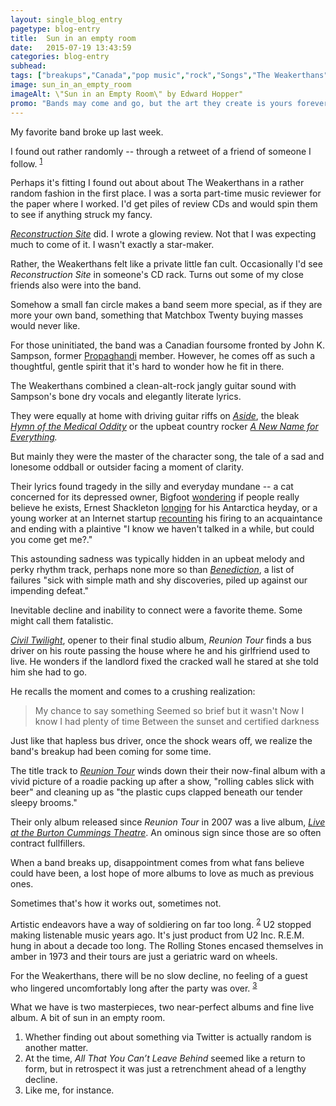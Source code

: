 ```yaml
---
layout: single_blog_entry
pagetype: blog-entry
title:  Sun in an empty room
date:   2015-07-19 13:43:59
categories: blog-entry
subhead:
tags: ["breakups","Canada","pop music","rock","Songs","The Weakerthans"]
image: sun_in_an_empty_room
imageAlt: \"Sun in an Empty Room\" by Edward Hopper"
promo: "Bands may come and go, but the art they create is yours forever."
---  
```


My favorite band broke up last week.

I found out rather randomly -- through a retweet of a friend of someone I follow. <sup>[1][1]</sup>

Perhaps it's fitting I found out about about The Weakerthans in a rather random fashion in the first place. I was a sorta part-time music reviewer for the paper where I worked. I'd get piles of review CDs and would spin them to see if anything struck my fancy.

*[Reconstruction Site][2]* did. I wrote a glowing review. Not that I was expecting much to come of it. I wasn't exactly a star-maker.

Rather, the Weakerthans felt like a private little fan cult. Occasionally I'd see *Reconstruction Site* in someone's CD rack. Turns out some of my close friends also were into the band.

Somehow a small fan circle makes a band seem more special, as if they are more your own band, something that Matchbox Twenty buying masses would never like.

For those uninitiated, the band was a Canadian foursome fronted by John K. Sampson, former [Propaghandi][3] member. However, he comes off as such a thoughtful, gentle spirit that it's hard to wonder how he fit in there.

The Weakerthans combined a clean-alt-rock jangly guitar sound with Sampson's bone dry vocals and elegantly literate lyrics.

They were equally at home with driving guitar riffs on *[Aside][4]*, the bleak *[Hymn of the Medical Oddity][5]* or the upbeat country rocker *[A New Name for Everything][6].*

But mainly they were the master of the character song, the tale of a sad and lonesome oddball or outsider facing a moment of clarity.

Their lyrics found tragedy in the silly and everyday mundane -- a cat concerned for its depressed owner, Bigfoot [wondering][7] if people really believe he exists, Ernest Shackleton [longing][8] for his Antarctica heyday, or a young worker at an Internet startup [recounting][9] his firing to an acquaintance and ending with a plaintive "I know we haven't talked in a while, but could you come get me?."

This astounding sadness was typically hidden in an upbeat melody and perky rhythm track, perhaps none more so than *[Benediction][10]*, a list of failures "sick with simple math and shy discoveries, piled up against our impending defeat."

Inevitable decline and inability to connect were a favorite theme. Some might call them fatalistic.

*[Civil Twilight][11]*, opener to their final studio album, *Reunion Tour* finds a bus driver on his route passing the house where he and his girlfriend used to live. He wonders if the landlord fixed the cracked wall he stared at she told him she had to go.

He recalls the moment and comes to a crushing realization:

>My chance to say something
>Seemed so brief but it wasn't
>Now I know I had plenty of time
>Between the sunset and certified darkness

Just like that hapless bus driver, once the shock wears off, we realize the band's breakup had been coming for some time.

The title track to *[Reunion Tour][12]* winds down their their now-final album with a vivid picture of a roadie packing up after a show, "rolling cables slick with beer" and cleaning up as "the plastic cups clapped beneath our tender sleepy brooms."

Their only album released since *Reunion Tour* in 2007 was a live album, *[Live at the Burton Cummings Theatre][13]*. An ominous sign since those are so often contract fullfillers.

When a band breaks up, disappointment comes from what fans believe could have been, a lost hope of more albums to love as much as previous ones.

Sometimes that's how it works out, sometimes not.

Artistic endeavors have a way of soldiering on far too long. <sup>[2][14]</sup> U2 stopped making listenable music years ago. It's just product from U2 Inc. R.E.M. hung in about a decade too long. The Rolling Stones encased themselves in amber in 1973 and their tours are just a geriatric ward on wheels.

For the Weakerthans, there will be no slow decline, no feeling of a guest who lingered uncomfortably long after the party was over. <sup>[3][15]</sup>

What we have is two masterpieces, two near-perfect albums and fine live album. A bit of sun in an empty room.


1.  <span id="footnote-weakerthans-one"></span>Whether finding out about something via Twitter is actually random is another matter.
2.  <span id="footnote-weakerthans-two"></span>At the time, *All That You Can’t Leave Behind* seemed like a return to form, but in retrospect it was just a retrenchment ahead of a lengthy decline.
3.  <span id="footnote-weakerthans-three"></span>Like me, for instance.

[1]: #footnote-weakerthans-one
[2]: https://open.spotify.com/album/14gpuI6JNy9gekaT0p6m9N
[3]: https://en.wikipedia.org/wiki/Propagandhi
[4]: https://open.spotify.com/track/4qUMAiRkCY92dw7wnj7phr
[5]: https://open.spotify.com/track/50Yj48OCzqDhbyQI3Ik60B
[6]: https://open.spotify.com/track/2mwBjJwoEXyCTct0Y6SCbL
[7]: https://open.spotify.com/track/67yMXB3cMuDWpgSmVlKjCP
[8]: https://open.spotify.com/track/32UM21Go5fqmt5INVsxoxF
[9]: https://open.spotify.com/track/6scM1MQ3MQ77HVFAN5szou
[10]: https://open.spotify.com/track/4tjCwfQn4bUOcU5iUow6sU
[11]: https://open.spotify.com/track/79jIauLDQffSrwtY0ostxv
[12]: https://open.spotify.com/album/1RIXytPt0J9WcBOvsklInr
[13]: https://open.spotify.com/album/2f8bAvlfudo2hCSNjQjOae
[14]: #footnote-weakerthans-two
[15]: #footnote-weakerthans-three
